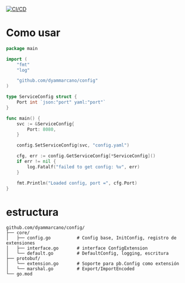 [![CI/CD](https://github.com/dyammarcano/config/actions/workflows/ci.yml/badge.svg)](https://github.com/dyammarcano/config/actions/workflows/ci.yml)

# Como usar

```go
package main

import (
	"fmt"
	"log"

	"github.com/dyammarcano/config"
)

type ServiceConfig struct {
	Port int `json:"port" yaml:"port"`
}

func main() {
	svc := &ServiceConfig{
		Port: 8080,
	}

	config.SetServiceConfig(svc, "config.yaml")

	cfg, err := config.GetServiceConfig[*ServiceConfig]()
	if err != nil {
		log.Fatalf("failed to get config: %v", err)
	}

	fmt.Println("Loaded config, port =", cfg.Port)
}
```

# estructura

```text
github.com/dyammarcano/config/
├── core/
│   ├── config.go          # Config base, InitConfig, registro de extensiones
│   ├── interface.go       # interface ConfigExtension
│   └── default.go         # DefaultConfig, logging, escritura
├── protobuf/
│   └── extension.go       # Soporte para pb.Config como extensión
│   └── marshal.go         # Export/ImportEncoded
└── go.mod

```
